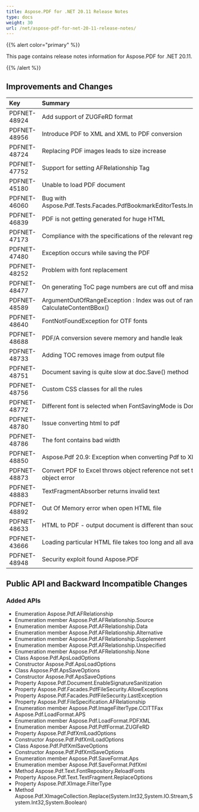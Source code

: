 ```yaml
---
title: Aspose.PDF for .NET 20.11 Release Notes
type: docs
weight: 30
url: /net/aspose-pdf-for-net-20-11-release-notes/
---
```


{{% alert color="primary" %}}

This page contains release notes information for Aspose.PDF for .NET 20.11.

{{% /alert %}}
## **Improvements and Changes**

|**Key**|**Summary**|**Category**|
| :- | :- | :- |
|PDFNET-48924|Add support of ZUGFeRD format|New Feature|
|PDFNET-48956|Introduce PDF to XML and XML to PDF conversion|New Feature|
|PDFNET-48724|Replacing PDF images leads to size increase|Enhancement|
|PDFNET-47752|Support for setting AFRelationship Tag|Enhancement|
|PDFNET-45180|Unable to load PDF document|Bug|
|PDFNET-46060|Bug with Aspose.Pdf.Tests.Facades.PdfBookmarkEditorTests.InsertLastChildBookmark|Bug|
|PDFNET-46839|PDF is not getting generated for huge HTML|Bug|
|PDFNET-47173|Compliance with the specifications of the relevant regulatory bodies|Bug|
|PDFNET-47480|Exception occurs while saving the PDF|Bug|
|PDFNET-48252|Problem with font replacement|Bug|
|PDFNET-48477|On generating ToC page numbers are cut off and misaligned|Bug|
|PDFNET-48589|ArgumentOutOfRangeException : Index was out of range on CalculateContentBBox()|Bug|
|PDFNET-48640|FontNotFoundException for OTF fonts|Bug|
|PDFNET-48688|PDF/A conversion severe memory and handle leak|Bug|
|PDFNET-48733|Adding TOC removes image from output file|Bug|
|PDFNET-48751|Document saving is quite slow at doc.Save() method|Bug|
|PDFNET-48756|Custom CSS classes for all the rules|Bug|
|PDFNET-48772|Different font is selected when FontSavingMode is DontSave|Bug|
|PDFNET-48780|Issue converting html to pdf|Bug|
|PDFNET-48786|The font contains bad width|Bug|
|PDFNET-48850|Aspose.Pdf 20.9: Exception when converting Pdf to Xlsx|Bug|
|PDFNET-48873|Convert PDF to Excel throws object reference not set to an instance of an object error|Bug|
|PDFNET-48883|TextFragmentAbsorber returns invalid text|Bug|
|PDFNET-48892|Out Of Memory error when open HTML file|Bug|
|PDFNET-48633|HTML to PDF - output document is different than souce HTML|Bug|
|PDFNET-43666|Loading particular HTML file takes too long and all available memory|Bug|
|PDFNET-48948|Security exploit found Aspose.PDF|Bug|

## Public API and Backward Incompatible Changes ##

### Added APIs ###
* Enumeration Aspose.Pdf.AFRelationship
* Enumeration member Aspose.Pdf.AFRelationship.Source
* Enumeration member Aspose.Pdf.AFRelationship.Data
* Enumeration member Aspose.Pdf.AFRelationship.Alternative
* Enumeration member Aspose.Pdf.AFRelationship.Supplement
* Enumeration member Aspose.Pdf.AFRelationship.Unspecified
* Enumeration member Aspose.Pdf.AFRelationship.None
* Class Aspose.Pdf.ApsLoadOptions
* Constructor Aspose.Pdf.ApsLoadOptions
* Class Aspose.Pdf.ApsSaveOptions
* Constructor Aspose.Pdf.ApsSaveOptions
* Property Aspose.Pdf.Document.EnableSignatureSanitization
* Property Aspose.Pdf.Facades.PdfFileSecurity.AllowExceptions
* Property Aspose.Pdf.Facades.PdfFileSecurity.LastException
* Property Aspose.Pdf.FileSpecification.AFRelationship
* Enumeration member Aspose.Pdf.ImageFilterType.CCITTFax
* Aspose.Pdf.LoadFormat.APS
* Enumeration member Aspose.Pdf.LoadFormat.PDFXML
* Enumeration member Aspose.Pdf.PdfFormat.ZUGFeRD
* Property Aspose.Pdf.PdfXmlLoadOptions
* Constructor Aspose.Pdf.PdfXmlLoadOptions
* Class Aspose.Pdf.PdfXmlSaveOptions
* Constructor Aspose.Pdf.PdfXmlSaveOptions
* Enumeration member Aspose.Pdf.SaveFormat.Aps
* Enumeration member Aspose.Pdf.SaveFormat.PdfXml
* Method Aspose.Pdf.Text.FontRepository.ReloadFonts
* Property Aspose.Pdf.Text.TextFragment.ReplaceOptions
* Property Aspose.Pdf.XImage.FilterType
* Method Aspose.Pdf.XImageCollection.Replace(System.Int32,System.IO.Stream,System.Int32,System.Boolean)